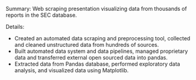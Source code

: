 Summary:
Web scraping presentation visualizing data from thousands of reports in the SEC database.

Details:
- Created an automated data scraping and preprocessing tool, collected and cleaned unstructured data from hundreds of sources.
- Built automated data system and data pipelines, managed proprietary data and transferred external open sourced data into pandas.
- Extracted data from Pandas database, performed exploratory data analysis, and visualized data using Matplotlib.
